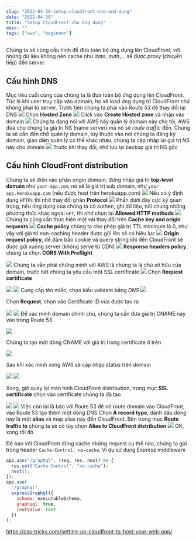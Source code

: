 ```yaml
---
slug: "2022-04-30-setup-cloudfront-cho-und-dung"
date: "2022-04-30"
title: "Setup CloudFront cho ứng dụng"
desc: ""
tags: ["aws", "beginner"]
---
```


Chúng ta sẽ cùng cấu hình để đưa toàn bộ ứng dụng lên CloudFront, với những dữ liệu không nên cache như *data*, *auth*,... sẽ được *proxy* (chuyển tiếp) đến server.

## Cấu hình DNS

Mục tiêu cuối cùng của chúng ta là đưa toàn bộ ứng dụng lên CloudFront. Tức là khi user truy cập vào domain, họ sẽ load ứng dụng từ CloudFront chứ không phải từ server. Trước tiên chúng ta phải vào *Route 53* để thay đổi lại DNS
![](https://i0.wp.com/css-tricks.com/wp-content/uploads/2022/04/s_9EC4D5B81B6CD9C28657A6DEAF8D3C9C2A6DFB1D0DE42C8A4034DB1807C8212F_1645834717715_image.png?resize=1024%2C280&ssl=1)
Chọn **Hosted Zone**
![](https://i0.wp.com/css-tricks.com/wp-content/uploads/2022/04/s_9EC4D5B81B6CD9C28657A6DEAF8D3C9C2A6DFB1D0DE42C8A4034DB1807C8212F_1645994751238_image.png?w=821&ssl=1)
Click vào **Create Hosted zone** và nhập vào domain
![](https://i0.wp.com/css-tricks.com/wp-content/uploads/2022/04/s_9EC4D5B81B6CD9C28657A6DEAF8D3C9C2A6DFB1D0DE42C8A4034DB1807C8212F_1645908142161_image.png?resize=1024%2C237&ssl=1)
Chúng ta đang nói với AWS hãy quản lý domain này cho tôi, AWS đưa cho chúng ta giá trị NS (name server) mà nó sẽ *route traffic* đến. Chúng ta sẽ cần đến chỗ quản lý domain, tùy thuộc vào nơi chúng ta đăng ký domain, giao diện quản lý có thể khác nhau, chúng ta cập nhập lại giá trị *NS* này cho domain
![](https://i0.wp.com/css-tricks.com/wp-content/uploads/2022/04/s_9EC4D5B81B6CD9C28657A6DEAF8D3C9C2A6DFB1D0DE42C8A4034DB1807C8212F_1645835018979_image.png?w=762&ssl=1)
Trước khi thay đổi, nhớ lưu lại backup giá trị NS gốc

## Cấu hình CloudFront distribution

Chúng ta sẽ điền vào phần *origin domain*, đừng nhập giá trị **top-level domain** như `your-app.com`, nó sẽ là giá trị sub domain, như `your-app.herokuapp.com` (nếu được host trên herokuapp.com)
![](https://i0.wp.com/css-tricks.com/wp-content/uploads/2022/04/s_9EC4D5B81B6CD9C28657A6DEAF8D3C9C2A6DFB1D0DE42C8A4034DB1807C8212F_1645841894888_image.png?resize=1024%2C292&ssl=1)
Nếu có ý định dùng `HTTPs` thì nhớ thay đổi phân **Protocol**
![](https://i0.wp.com/css-tricks.com/wp-content/uploads/2022/04/s_9EC4D5B81B6CD9C28657A6DEAF8D3C9C2A6DFB1D0DE42C8A4034DB1807C8212F_1645934723593_image.png?resize=1024%2C817&ssl=1)
Phần dưới đây cực kỳ quan trọng, nếu ứng dụng của chúng ta có authen, ghi dữ liệu, nói chung những phương thức khác ngoài `GET`, thì nhớ chọn lại **Allowed HTTP methods**
![](https://i0.wp.com/css-tricks.com/wp-content/uploads/2022/04/s_9EC4D5B81B6CD9C28657A6DEAF8D3C9C2A6DFB1D0DE42C8A4034DB1807C8212F_1645841986703_image.png?w=730&ssl=1)
Chúng ta cũng cần thực hiện một vài thay đổi trên **Cache key and origin requests**
![](https://i0.wp.com/css-tricks.com/wp-content/uploads/2022/04/s_9EC4D5B81B6CD9C28657A6DEAF8D3C9C2A6DFB1D0DE42C8A4034DB1807C8212F_1645842121040_image.png?resize=1024%2C763&ssl=1)
**Cache policy** chúng ta cho phép giá trị TTL minimum là 0, như vậy với giá trị non-caching header được gửi lên sẽ có hiệu lực
![](https://i0.wp.com/css-tricks.com/wp-content/uploads/2022/04/s_9EC4D5B81B6CD9C28657A6DEAF8D3C9C2A6DFB1D0DE42C8A4034DB1807C8212F_1645842200731_image.png?resize=1024%2C857&ssl=1)
**Origin request policy**, để đảm bảo cookie và query string khi đến CloudFront sẽ được gửi xuống server (không serve từ CDN)
![](https://i0.wp.com/css-tricks.com/wp-content/uploads/2022/04/s_9EC4D5B81B6CD9C28657A6DEAF8D3C9C2A6DFB1D0DE42C8A4034DB1807C8212F_1645842297987_image.png?resize=1024%2C686&ssl=1)
**Response headers policy**, chúng ta chọn **CORS With Preflight**

![](https://i0.wp.com/css-tricks.com/wp-content/uploads/2022/04/s_9EC4D5B81B6CD9C28657A6DEAF8D3C9C2A6DFB1D0DE42C8A4034DB1807C8212F_1645842362649_image.png?resize=1024%2C684&ssl=1)
Chúng ta vẫn phải chứng minh với AWS là chúng ta là chủ sở hữu của domain, trước hết chúng ta yêu cầu một SSL certificate
![](https://i0.wp.com/css-tricks.com/wp-content/uploads/2022/04/s_9EC4D5B81B6CD9C28657A6DEAF8D3C9C2A6DFB1D0DE42C8A4034DB1807C8212F_1645932319102_image.png?resize=1024%2C862&ssl=1)
Chọn **Request certificate**

![](https://i0.wp.com/css-tricks.com/wp-content/uploads/2022/04/s_9EC4D5B81B6CD9C28657A6DEAF8D3C9C2A6DFB1D0DE42C8A4034DB1807C8212F_1645845081306_image.png?resize=1024%2C360&ssl=1)
![](https://i0.wp.com/css-tricks.com/wp-content/uploads/2022/04/s_9EC4D5B81B6CD9C28657A6DEAF8D3C9C2A6DFB1D0DE42C8A4034DB1807C8212F_1645845178014_image.png?resize=1024%2C553&ssl=1)
Cung cấp tên miền, chọn kiểu validate bằng *DNS*
![](https://i0.wp.com/css-tricks.com/wp-content/uploads/2022/04/s_9EC4D5B81B6CD9C28657A6DEAF8D3C9C2A6DFB1D0DE42C8A4034DB1807C8212F_1645932453934_image.png?resize=882%2C1024&ssl=1)

Chọn **Request**, chọn vào Certificate ID vừa được tạo ra

![](https://i0.wp.com/css-tricks.com/wp-content/uploads/2022/04/s_9EC4D5B81B6CD9C28657A6DEAF8D3C9C2A6DFB1D0DE42C8A4034DB1807C8212F_1645932554825_image.png?resize=1024%2C211&ssl=1)
![](https://i0.wp.com/css-tricks.com/wp-content/uploads/2022/04/s_9EC4D5B81B6CD9C28657A6DEAF8D3C9C2A6DFB1D0DE42C8A4034DB1807C8212F_1645932616235_image.png?resize=1024%2C227&ssl=1)
Để xác minh domain chính chủ, chúng ta cần đưa giá trị CNAME này vào trong Route 53

![](https://i0.wp.com/css-tricks.com/wp-content/uploads/2022/04/s_9EC4D5B81B6CD9C28657A6DEAF8D3C9C2A6DFB1D0DE42C8A4034DB1807C8212F_1645932927217_image.png?resize=1024%2C462&ssl=1)

Chúng ta tạo một dòng CNAME với giá trị trong certificate ở trên

![](https://i0.wp.com/css-tricks.com/wp-content/uploads/2022/04/s_9EC4D5B81B6CD9C28657A6DEAF8D3C9C2A6DFB1D0DE42C8A4034DB1807C8212F_1645932742028_image.png?resize=1024%2C637&ssl=1)

Sau khi xác minh xong AWS sẽ cập nhập status trên domain

![](https://i0.wp.com/css-tricks.com/wp-content/uploads/2022/04/s_9EC4D5B81B6CD9C28657A6DEAF8D3C9C2A6DFB1D0DE42C8A4034DB1807C8212F_1645933155607_image.png?resize=1024%2C202&ssl=1)
![](https://i0.wp.com/css-tricks.com/wp-content/uploads/2022/04/s_9EC4D5B81B6CD9C28657A6DEAF8D3C9C2A6DFB1D0DE42C8A4034DB1807C8212F_1645933066086_image.png?resize=1024%2C156&ssl=1)

Xong, giờ quay lại màn hình CloudFront distribution, trong mục **SSL certificate** chọn vào certificate chúng ta đã tạo

![](https://i0.wp.com/css-tricks.com/wp-content/uploads/2022/04/s_9EC4D5B81B6CD9C28657A6DEAF8D3C9C2A6DFB1D0DE42C8A4034DB1807C8212F_1645933691496_image.png?resize=1024%2C727&ssl=1)
![](https://i0.wp.com/css-tricks.com/wp-content/uploads/2022/04/s_9EC4D5B81B6CD9C28657A6DEAF8D3C9C2A6DFB1D0DE42C8A4034DB1807C8212F_1645933782796_image.png?resize=1024%2C440&ssl=1)
Việc còn lại là báo với Route 53 để nó route domain vào CloudFront, vào Route 53 tạo thêm một dòng DNS
Chọn **A record type**, đánh dấu dòng này là một **alias** và map alias này đến CloudFront. Bên trong mục **Route traffic to** chúng ta sẽ có tùy chọn **Alias to CloudFront distribution**
![](https://i0.wp.com/css-tricks.com/wp-content/uploads/2022/04/s_9EC4D5B81B6CD9C28657A6DEAF8D3C9C2A6DFB1D0DE42C8A4034DB1807C8212F_1645933944994_image.png?resize=1024%2C538&ssl=1)
OK, xong rồi đó.

Để báo với CloudFront đừng cache những request cụ thể nào, chúng ta gửi trong header `Cache-Control: no-cache`. Ví dụ sử dụng Express middleware

```js
app.use("/graphql", (req, res, next) => {
  res.set("Cache-Control", "no-cache");
  next();
});
app.use(
  "/graphql",
  expressGraphql({
    schema: executableSchema,
    graphiql: true,
    rootValue: root
  })
); 
```

https://css-tricks.com/setting-up-cloudfront-to-host-your-web-app/

